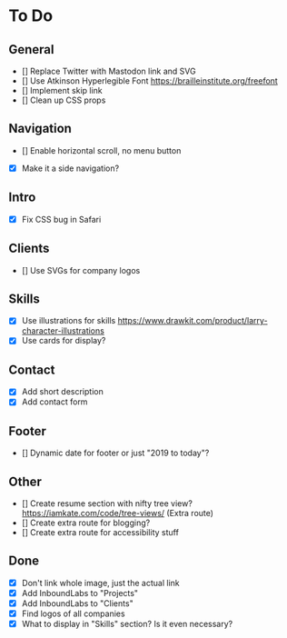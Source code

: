 # To Do

## General

- [] Replace Twitter with Mastodon link and SVG
- [] Use Atkinson Hyperlegible Font <https://brailleinstitute.org/freefont>
- [] Implement skip link
- [] Clean up CSS props

## Navigation

- [] Enable horizontal scroll, no menu button
- [x] Make it a side navigation?

## Intro

- [x] Fix CSS bug in Safari

## Clients

- [] Use SVGs for company logos

## Skills

- [x] Use illustrations for skills <https://www.drawkit.com/product/larry-character-illustrations>
- [x] Use cards for display?

## Contact

- [x] Add short description
- [x] Add contact form

## Footer

- [] Dynamic date for footer or just "2019 to today"?

## Other

- [] Create resume section with nifty tree view? <https://iamkate.com/code/tree-views/> (Extra route)
- [] Create extra route for blogging?
- [] Create extra route for accessibility stuff

## Done

- [x] Don't link whole image, just the actual link
- [x] Add InboundLabs to "Projects"
- [x] Add InboundLabs to "Clients"
- [x] Find logos of all companies
- [x] What to display in "Skills" section? Is it even necessary?
